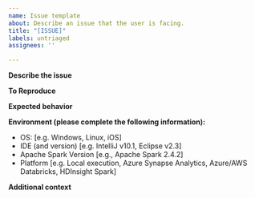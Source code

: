 ```yaml
---
name: Issue template
about: Describe an issue that the user is facing.
title: "[ISSUE]"
labels: untriaged
assignees: ''

---
```


**Describe the issue**
<!--
A clear and concise description of what the issue is.
-->

**To Reproduce**
<!--
Steps to reproduce the behavior:
1. Do this first '...'
2. Write this code '....'
3. Execute the code this way '....'
4. See this behavior
5. If applicable, add screenshots to help explain your problem.
-->

**Expected behavior**
<!--
A clear and concise description of what you expected to happen.
-->

**Environment (please complete the following information):**
 - OS: [e.g. Windows, Linux, iOS]
 - IDE (and version) [e.g. IntelliJ v10.1, Eclipse v2.3]
 - Apache Spark Version [e.g., Apache Spark 2.4.2]
 - Platform [e.g. Local execution, Azure Synapse Analytics, Azure/AWS Databricks, HDInsight Spark]

**Additional context**
<!--
Add any other context about the issue here.
-->
